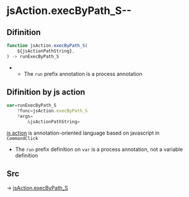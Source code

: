 # jsAction.execByPath_S--

## Difinition

```js.js
function jsAction.execByPath_S(
	${jsActionPathString},
) -> runExecByPath_S
```

- - The `run` prefix annotation is a process annotation


## Difinition by js action

```js.js
var=runExecByPath_S
	?func=jsAction.execByPath_S
	?args=
		&jsActionPathString=
```

[js action](#) is annotation-oriented language based on javascript in `CommandClick`

- The `run` prefix definition on `var` is a process annotation, not a variable definition

## Src

-> [jsAction.execByPath_S](https://github.com/puutaro/CommandClick/blob/master/app/src/main/java/com/puutaro/commandclick/fragment_lib/terminal_fragment/js_interface/system/JsAction.kt#L17)


